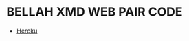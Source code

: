 # BELLAH XMD WEB PAIR CODE
* [Heroku](  https://dashboard.heroku.com/new?template=https://github.com/Tennor-modz/Xmd-pair-?tab=readme-ov-file)
